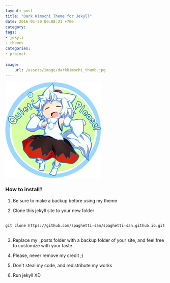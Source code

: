 ```yaml
---
layout: post
title: "Dark Kimochi Theme for Jekyll"
date: 2016-01-30 00:08:21 +700
category: 
tags: 
- jekyll
- themes
categories:
- project

image: 
    url: /assets/image/darkkimochi_thumb.jpg
---
```





![](/assets/image/darkkimochi.jpg)




<h3>How to install?</h3>

1. Be sure to make a backup before using my theme

2. Clone this jekyll site to your new folder
<pre>
<code>
git clone https://github.com/spaghetti-san/spaghetti-san.github.io.git
</code>
</pre>
3. Replace my _posts folder with a backup folder of your site, and feel free to customize with your taste

4. Please, never remove my credit ;)

5. Don't steal my code, and redistribute my works

6. Run jekyll XD


